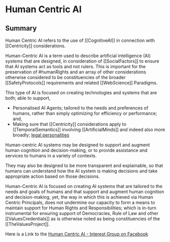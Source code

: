 # Human Centric AI

## Summary

Human Centric AI refers to the use of [[CognitiveAI]] in connection with [[Centricity]] considerations.  

Human-Centric AI is a term used to describe artificial intelligence (AI) systems that are designed, in consideration of [[SocialFactors]] to ensure that AI systems act as tools and not rulers.  This is important for the preservation of #humanRights and an array of other considerations otherwise considered to be constituencies of the broader [[SafetyProtocols]] requirements and related [[WebScience]] Paradigms. 

This type of AI is focused on creating technologies and systems that are both; able to support,
- Personalised AI Agents; tailored to the needs and preferences of humans, rather than simply optimizing for efficiency or performance; and,
- Making sure that [[Centricity]] considerations apply to [[TemporalSemantics]] involving [[ArtificialMinds]] and indeed also more broadly; [legal personalities](https://en.wikipedia.org/wiki/Legal_person) 

Human-centric AI systems may be designed to support and augment human cognition and decision-making, or to provide assistance and services to humans in a variety of contexts. 

They may also be designed to be more transparent and explainable, so that humans can understand how the AI system is making decisions and take appropriate action based on those decisions.

Human-Centric AI is focused on creating AI systems that are tailored to the needs and goals of humans and that support and augment human cognition and decision-making, yet, the way in which this is achieved via Human Centric Principals, does not undermine our capacity to form a means to maintain support for Human Rights and Responsibilities; which is in-turn instrumental for ensuring support of Democracies, Rule of Law and other [[ValuesCredentials]] as is otherwise noted as being constituencies of the [[TheValuesProject]].

Here is a Link to the [Human Centric AI - Interest Group on Facebook](https://www.facebook.com/groups/1137273419765842)
